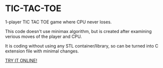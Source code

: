 # TIC-TAC-TOE
1-player TIC TAC TOE game where CPU never loses.

This code doesn't use minimax algorithm, but is created after examining verious moves of the player and CPU. 

It is coding without using any STL container/library, so can be turned into C extension file with minimal changes.

[TRY IT ONLINE!](https://www.onlinegdb.com/G-jJZR2UP)
